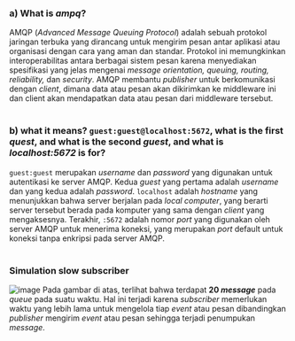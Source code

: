 ### a) What is ***ampq***?
AMQP (*Advanced Message Queuing Protocol*) adalah sebuah protokol jaringan terbuka yang dirancang untuk mengirim pesan antar aplikasi atau organisasi dengan cara yang aman dan standar. Protokol ini memungkinkan interoperabilitas antara berbagai sistem pesan karena menyediakan spesifikasi yang jelas mengenai *message orientation, queuing, routing, reliability,* dan *security*. AMQP membantu *publisher* untuk berkomunikasi dengan *client*, dimana data atau pesan akan dikirimkan ke middleware ini dan client akan mendapatkan data atau pesan dari middleware tersebut.
<br>
<br>

### b) what it means? `guest:guest@localhost:5672`, what is the first ***quest***, and what is the second ***guest***, and what is ***localhost:5672*** is for?
`guest:guest` merupakan *username* dan *password* yang digunakan untuk autentikasi ke server AMQP. Kedua *guest* yang pertama adalah *username* dan yang kedua adalah *password*. `localhost` adalah *hostname* yang menunjukkan bahwa server berjalan pada *local computer*, yang berarti server tersebut berada pada komputer yang sama dengan *client* yang mengaksesnya. Terakhir, `:5672` adalah nomor *port* yang digunakan oleh server AMQP untuk menerima koneksi, yang merupakan *port* default untuk koneksi tanpa enkripsi pada server AMQP.
<br>
<br>

### Simulation slow subscriber
![image](https://github.com/adhan-857/my-first-repo/assets/119088782/6a475668-ba25-4690-a012-39e93e430aec)
Pada gambar di atas, terlihat bahwa terdapat **20 *message*** pada *queue* pada suatu waktu. Hal ini terjadi karena *subscriber* memerlukan waktu yang lebih lama untuk mengelola tiap *event* atau pesan dibandingkan *publisher* mengirim *event* atau pesan sehingga terjadi penumpukan *message*.